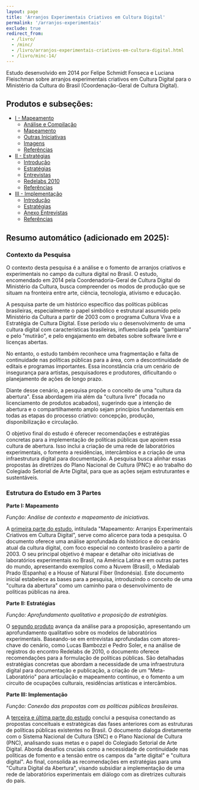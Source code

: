 ```yaml
---
layout: page
title: 'Arranjos Experimentais Criativos em Cultura Digital'
permalink: '/arranjos-experimentais'
exclude: true
redirect_from:
  - /livro/
  - /minc/
  - /livro/arranjos-experimentais-criativos-em-cultura-digital.html
  - /livro/minc-14/
---
```


Estudo desenvolvido em 2014 por Felipe Schmidt Fonseca e Luciana Fleischman sobre arranjos experimentais criativos em Cultura Digital para o Ministério da Cultura do Brasil (Coordenação-Geral de Cultura Digital).

## Produtos e subseções:

- [I - Mapeamento](/arranjos-experimentais/01)
	- [Análise e Compilação](/arranjos-experimentais/01/analise)
	- [Mapeamento](/arranjos-experimentais/01/mapeamento)
	- [Outras Iniciativas](/arranjos-experimentais/01/outras-iniciativas)
	- [Imagens](/arranjos-experimentais/01/imagens)
	- [Referências](/arranjos-experimentais/01/referencias)
- [II - Estratégias](/arranjos-experimentais/02)
	- [Introdução](/arranjos-experimentais/02/intro)
	- [Estratégias](/arranjos-experimentais/02/estrategias)
	- [Entrevistas](/arranjos-experimentais/02/entrevistas)
	- [Redelabs 2010](/arranjos-experimentais/02/redelabs-2010)
	- [Referências](/arranjos-experimentais/02/referencias)
- [III - Implementação](/arranjos-experimentais/03)
	- [Introdução](/arranjos-experimentais/03/intro)
	- [Estratégias](/arranjos-experimentais/03/estrategias)
	- [Anexo Entrevistas](/arranjos-experimentais/03/anexo-entrevistas)
	- [Referências](/arranjos-experimentais/03/referencias)

## Resumo automático (adicionado em 2025):

### Contexto da Pesquisa

O contexto desta pesquisa é a análise e o fomento de arranjos criativos e experimentais no campo da cultura digital no Brasil. O estudo, encomendado em 2014 pela Coordenadoria-Geral de Cultura Digital do Ministério da Cultura, busca compreender os modos de produção que se situam na fronteira entre arte, ciência, tecnologia, ativismo e educação.

A pesquisa parte de um histórico específico das políticas públicas brasileiras, especialmente o papel simbólico e estrutural assumido pelo Ministério da Cultura a partir de 2003 com o programa Cultura Viva e a Estratégia de Cultura Digital. Esse período viu o desenvolvimento de uma cultura digital com características brasileiras, influenciada pela "gambiarra" e pelo "mutirão", e pelo engajamento em debates sobre software livre e licenças abertas.

No entanto, o estudo também reconhece uma fragmentação e falta de continuidade nas políticas públicas para a área, com a descontinuidade de editais e programas importantes. Essa inconstância cria um cenário de insegurança para artistas, pesquisadores e produtores, dificultando o planejamento de ações de longo prazo.

Diante desse cenário, a pesquisa propõe o conceito de uma "cultura da abertura". Essa abordagem iria além da "cultura livre" (focada no licenciamento de produtos acabados), sugerindo que a intenção de abertura e o compartilhamento amplo sejam princípios fundamentais em todas as etapas do processo criativo: concepção, produção, disponibilização e circulação.

O objetivo final do estudo é oferecer recomendações e estratégias concretas para a implementação de políticas públicas que apoiem essa cultura de abertura. Isso inclui a criação de uma rede de laboratórios experimentais, o fomento a residências, intercâmbios e a criação de uma infraestrutura digital para documentação. A pesquisa busca alinhar essas propostas às diretrizes do Plano Nacional de Cultura (PNC) e ao trabalho do Colegiado Setorial de Arte Digital, para que as ações sejam estruturantes e sustentáveis.

### Estrutura do Estudo em 3 Partes

**Parte I: Mapeamento**

_Função: Análise de contexto e mapeamento de iniciativas._

A [primeira parte do estudo](/arranjos-experimentais/01), intitulada "Mapeamento: Arranjos Experimentais Criativos em Cultura Digital", serve como alicerce para toda a pesquisa. O documento oferece uma análise aprofundada do histórico e do cenário atual da cultura digital, com foco especial no contexto brasileiro a partir de 2003. O seu principal objetivo é mapear e detalhar oito iniciativas de laboratórios experimentais no Brasil, na América Latina e em outras partes do mundo, apresentando exemplos como a Nuvem (Brasil), o Medialab Prado (Espanha) e a House of Natural Fiber (Indonésia). Este documento inicial estabelece as bases para a pesquisa, introduzindo o conceito de uma "cultura da abertura" como um caminho para o desenvolvimento de políticas públicas na área.

**Parte II: Estratégias**

_Função: Aprofundamento qualitativo e proposição de estratégias._

O [segundo produto](/arranjos-experimentais/02) avança da análise para a proposição, apresentando um aprofundamento qualitativo sobre os modelos de laboratórios experimentais. Baseando-se em entrevistas aprofundadas com atores-chave do cenário, como Lucas Bambozzi e Pedro Soler, e na análise de registros do encontro Redelabs de 2010, o documento oferece recomendações para a formulação de políticas públicas. São detalhadas estratégias concretas que abordam a necessidade de uma infraestrutura digital para documentação e publicação, a criação de um "Meta-Laboratório" para articulação e mapeamento contínuo, e o fomento a um circuito de ocupações culturais, residências artísticas e intercâmbios.

**Parte III: Implementação**

_Função: Conexão das propostas com as políticas públicas brasileiras._

A [terceira e última parte do estudo](/arranjos-experimentais/03) conclui a pesquisa conectando as propostas conceituais e estratégicas das fases anteriores com as estruturas de políticas públicas existentes no Brasil. O documento dialoga diretamente com o Sistema Nacional de Cultura (SNC) e o Plano Nacional de Cultura (PNC), analisando suas metas e o papel do Colegiado Setorial de Arte Digital. Aborda desafios cruciais como a necessidade de continuidade nas políticas de fomento e a tensão entre os campos da "arte digital" e "cultura digital". Ao final, consolida as recomendações em estratégias para uma "Cultura Digital da Abertura", visando subsidiar a implementação de uma rede de laboratórios experimentais em diálogo com as diretrizes culturais do país.
